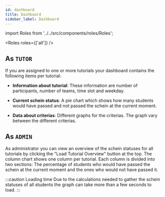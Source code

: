 ```yaml
---
id: dashboard
title: Dashboard
sidebar_label: Dashboard
---
```


import Roles from '../../src/components/roles/Roles';

<Roles roles={['all']} />

## As `TUTOR`

If you are assigned to one or more tutorials your dashboard contains the following items per tutorial:

- **Information about tutorial**: These information are number of participants, number of teams, time slot and weekday.

- **Current schein status**: A pie chart which shows how many students would have passed and not passed the schein at the current moment.

- **Data about criterias**: Different graphs for the criterias. The graph vary between the different criterias.

## As `ADMIN`

As administrator you can view an overview of the schein statuses for all tutorials by clicking the "Load Tutorial Overview" button at the top. The column chart shows one column per tutorial. Each column is divided into two sections: The percentage of students who would have passed the schein at the current moment and the ones who would not have passed it.

:::caution Loading time
Due to the calculations needed to gather the schein statuses of all students the graph can take more than a few seconds to load.
:::
